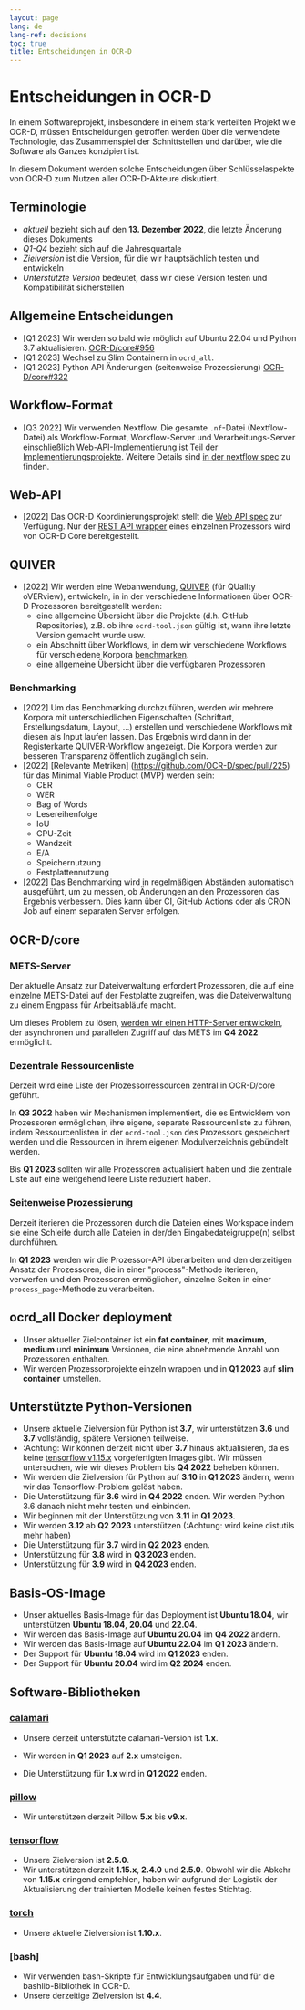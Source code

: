 ```yaml
---
layout: page
lang: de
lang-ref: decisions
toc: true
title: Entscheidungen in OCR-D
---
```


# Entscheidungen in OCR-D

In einem Softwareprojekt, insbesondere in einem stark verteilten Projekt wie OCR-D,
müssen Entscheidungen getroffen werden über die verwendete Technologie, das Zusammenspiel der Schnittstellen
und darüber, wie die Software als Ganzes konzipiert ist.

In diesem Dokument werden solche Entscheidungen über Schlüsselaspekte von OCR-D 
zum Nutzen aller OCR-D-Akteure diskutiert.

## Terminologie

* *aktuell* bezieht sich auf den **13. Dezember 2022**, die letzte Änderung dieses Dokuments
* *Q1-Q4* bezieht sich auf die Jahresquartale
* *Zielversion* ist die Version, für die wir hauptsächlich testen und entwickeln
* *Unterstützte Version* bedeutet, dass wir diese Version testen und Kompatibilität sicherstellen

## Allgemeine Entscheidungen

* [Q1 2023] Wir werden so bald wie möglich auf Ubuntu 22.04 und Python 3.7 aktualisieren. [OCR-D/core#956](https://github.com/OCR-D/core/pull/956)
* [Q1 2023] Wechsel zu Slim Containern in `ocrd_all`.
* [Q1 2023] Python API Änderungen (seitenweise Prozessierung) [OCR-D/core#322](https://github.com/OCR-D/core/issues/322)

## Workflow-Format

* [Q3 2022] Wir verwenden Nextflow. Die gesamte `.nf`-Datei (Nextflow-Datei) als Workflow-Format, Workflow-Server 
und Verarbeitungs-Server einschließlich [Web-API-Implementierung](https://github.com/OCR-D/ocrd-webapi-implementation) 
ist Teil der [Implementierungsprojekte](phase3).  Weitere Details sind [in der nextflow spec](spec/nextflow) zu finden.

## Web-API

* [2022] Das OCR-D Koordinierungsprojekt stellt die [Web API spec](spec/web_api) zur Verfügung.
  Nur der [REST API wrapper](https://github.com/OCR-D/core/pull/884) eines einzelnen Prozessors wird von OCR-D Core bereitgestellt.

## QUIVER

* [2022] Wir werden eine Webanwendung, [QUIVER](https://github.com/OCR-D/quiver-back-end) (für QUalIty oVERview), 
entwickeln, in in der verschiedene Informationen über OCR-D Prozessoren bereitgestellt werden:
  * eine allgemeine Übersicht über die Projekte (d.h. GitHub Repositories), z.B. ob ihre `ocrd-tool.json` gültig ist, wann ihre letzte Version gemacht wurde usw.
  * ein Abschnitt über Workflows, in dem wir verschiedene Workflows für verschiedene Korpora [benchmarken](#benchmarking).
  * eine allgemeine Übersicht über die verfügbaren Prozessoren

### Benchmarking

* [2022] Um das Benchmarking durchzuführen, werden wir mehrere Korpora mit unterschiedlichen Eigenschaften (Schriftart, Erstellungsdatum, Layout, ...) erstellen und 
verschiedene Workflows mit diesen als Input laufen lassen. Das Ergebnis wird dann in der Registerkarte QUIVER-Workflow angezeigt.
Die Korpora werden zur besseren Transparenz öffentlich zugänglich sein.
* [2022] [Relevante Metriken] (https://github.com/OCR-D/spec/pull/225) für das Minimal Viable Product (MVP) werden sein:
  * CER
  * WER
  * Bag of Words
  * Lesereihenfolge
  * IoU
  * CPU-Zeit
  * Wandzeit
  * E/A
  * Speichernutzung
  * Festplattennutzung
* [2022] Das Benchmarking wird in regelmäßigen Abständen automatisch ausgeführt, um zu messen, ob Änderungen an den Prozessoren das Ergebnis verbessern.
Dies kann über CI, GitHub Actions oder als CRON Job auf einem separaten Server erfolgen.

## OCR-D/core

### METS-Server

Der aktuelle Ansatz zur Dateiverwaltung erfordert Prozessoren, die auf eine einzelne
METS-Datei auf der Festplatte zugreifen, was die Dateiverwaltung zu einem Engpass für Arbeitsabläufe macht.

Um dieses Problem zu lösen, [werden wir einen HTTP-Server entwickeln](https://github.com/OCR-D/core/pull/966), der asynchronen und
parallelen Zugriff auf das METS im **Q4 2022** ermöglicht.

### Dezentrale Ressourcenliste

Derzeit wird eine Liste der Prozessorressourcen zentral in OCR-D/core geführt.

In **Q3 2022** haben wir Mechanismen implementiert, die es Entwicklern von Prozessoren ermöglichen,
ihre eigene, separate Ressourcenliste zu führen,
indem Ressourcenlisten in der `ocrd-tool.json` des Prozessors gespeichert werden und die Ressourcen in ihrem eigenen Modulverzeichnis gebündelt werden.

Bis **Q1 2023** sollten wir alle Prozessoren aktualisiert haben und die
zentrale Liste auf eine weitgehend leere Liste reduziert haben.

### Seitenweise Prozessierung

Derzeit iterieren die Prozessoren durch die Dateien eines Workspace indem sie eine Schleife durch
alle Dateien in der/den Eingabedateigruppe(n) selbst durchführen.

In **Q1 2023** werden wir die Prozessor-API überarbeiten und den derzeitigen Ansatz der
Prozessoren, die in einer "process"-Methode iterieren, verwerfen und den Prozessoren ermöglichen,
einzelne Seiten in einer `process_page`-Methode zu verarbeiten.

<!--
   -## Prozessoren
   -
   -In diesem Abschnitt skizzieren wir unsere Pläne mit den verschiedenen Prozessorprojekten.
   -
   -**Hinweis** Derzeit nur anybaseocr als Beispiel
   -
   -### [ocrd_anybaseocr](https://github.com/OCR-D/ocrd_anybaseocr)
   -
   -`ocrd_anybaseocr` ist ein ziemlich komplexes Projekt mit mehreren Prozessoren,die an verschiedenen Problemen 
   -mit verschiedenen Technologien arbeiten. Einige der Prozessoren sind
   -leistungsfähig, einige sind zu experimentell, um empfohlen zu werden. Die ursprünglichen 
   -Entwickler sind aus dem Projekt ausgestiegen, daher ist es wichtig für die Wartbarkeit durch die
   -Community, dass wir sie überarbeiten.
   -->

## ocrd_all Docker deployment


* Unser aktueller Zielcontainer ist ein **fat container**, mit **maximum**,
  **medium** und **minimum** Versionen, die eine abnehmende Anzahl von Prozessoren
  enthalten.
* Wir werden Prozessorprojekte einzeln wrappen und in **Q1 2023** auf **slim container** umstellen.

## Unterstützte Python-Versionen

* Unsere aktuelle Zielversion für Python ist **3.7**, wir unterstützen **3.6** und **3.7** vollständig, 
spätere Versionen teilweise.
* :Achtung: Wir können derzeit nicht über **3.7** hinaus aktualisieren, 
da es keine [tensorflow v1.15.x](#tensorflow) vorgefertigten Images gibt. 
Wir müssen untersuchen, wie wir dieses Problem bis **Q4 2022** beheben können.
* Wir werden die Zielversion für Python auf **3.10** in **Q1 2023** ändern, wenn wir das Tensorflow-Problem gelöst haben.
* Die Unterstützung für **3.6** wird in **Q4 2022** enden. Wir werden Python 3.6 danach nicht mehr testen und einbinden.
* Wir beginnen mit der Unterstützung von **3.11** in **Q1 2023**.
* Wir werden **3.12** ab **Q2 2023** unterstützen (:Achtung: wird keine distutils mehr haben)
* Die Unterstützung für **3.7** wird in **Q2 2023** enden.
* Unterstützung für **3.8** wird in **Q3 2023** enden.
* Unterstützung für **3.9** wird in **Q4 2023** enden.

## Basis-OS-Image

* Unser aktuelles Basis-Image für das Deployment ist **Ubuntu 18.04**, 
wir unterstützen **Ubuntu 18.04**, **20.04** und **22.04**.
* Wir werden das Basis-Image auf **Ubuntu 20.04** im **Q4 2022** ändern.
* Wir werden das Basis-Image auf **Ubuntu 22.04** im **Q1 2023** ändern.
* Der Support für **Ubuntu 18.04** wird im **Q1 2023** enden.
* Der Support für **Ubuntu 20.04** wird im **Q2 2024** enden.

## Software-Bibliotheken

### [calamari](https://github.com/OCR-D/ocrd_calamari)

* Unsere derzeit unterstützte calamari-Version ist **1.x**.
* Wir werden in **Q1 2023** auf **2.x** umsteigen.

* Die Unterstützung für **1.x** wird in **Q1 2022** enden.

### [pillow](https://pillow.readthedocs.io/)

* Wir unterstützen derzeit Pillow **5.x** bis **v9.x**.

### [tensorflow](https://github.com/tensorflow/tensorflow)

* Unsere Zielversion ist **2.5.0**.
* Wir unterstützen derzeit **1.15.x**, **2.4.0** und **2.5.0**.
  Obwohl wir die Abkehr von **1.15.x** dringend empfehlen, haben wir aufgrund der
  Logistik der Aktualisierung der trainierten Modelle keinen festes
  Stichtag.

### [torch](https://pytorch.org/)

* Unsere aktuelle Zielversion ist **1.10.x**.

### [bash]

* Wir verwenden bash-Skripte für Entwicklungsaufgaben und für die bashlib-Bibliothek in OCR-D.
* Unsere derzeitige Zielversion ist **4.4**.
